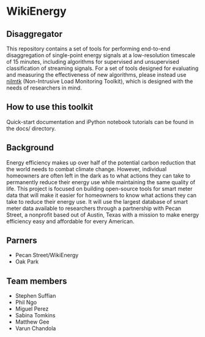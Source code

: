 WikiEnergy
==========

Disaggregator
-------------
This repository contains a set of tools for performing end-to-end
disaggregation of single-point energy signals at a low-resolution timescale of
15 minutes, including algorithms for supervised and unsupervised classification
of streaming signals. For a set of tools designed for evaluating and measuring
the effectiveness of new algorithms, please instead use
[nilmtk](https://github.com/nilmtk/nilmtk/) (Non-Intrusive Load
Monitoring Toolkit), which is designed with the needs of researchers in mind.


How to use this toolkit
-----------------------
Quick-start documentation and iPython notebook tutorials can be found in the
docs/ directory.

Background
----------
Energy efficiency makes up over half of the potential carbon reduction that
the world needs to combat climate change. However, individual homeowners are
often left in the dark as to what actions they can take to permanently reduce
their energy use while maintaining the same quality of life. This project is
focused on building open-source tools for smart meter data that will make it
easier for homeowners to know what actions they can take to reduce their energy
use. It will use the largest database of smart meter data available to
researchers through a partnership with Pecan Street, a nonprofit based out of
Austin, Texas with a mission to make energy efficiency easy and affordable
for every American.


Parners
-------
- Pecan Street/WikiEnergy
- Oak Park

Team members
------------
 - Stephen Suffian
 - Phil Ngo
 - Miguel Perez
 - Sabina Tomkins
 - Matthew Gee
 - Varun Chandola
